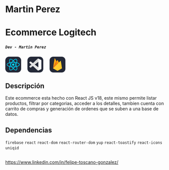 # Martin Perez
# Ecommerce Logitech

##### `Dev - Martin Perez`

<div style="display: flex">
  <img src="https://raw.githubusercontent.com/tandpfun/skill-icons/65dea6c4eaca7da319e552c09f4cf5a9a8dab2c8/icons/React-Dark.svg" width="50" style="margin-right: 20px" />

  <img src="https://raw.githubusercontent.com/tandpfun/skill-icons/65dea6c4eaca7da319e552c09f4cf5a9a8dab2c8/icons/VSCode-Dark.svg" width="50" style="margin-right: 20px" />

  <img src="https://raw.githubusercontent.com/tandpfun/skill-icons/65dea6c4eaca7da319e552c09f4cf5a9a8dab2c8/icons/Firebase-Dark.svg" width="50" style="margin-right: 20px" />
</div>

## Descripción

Este ecommerce esta hecho con React JS v18, este mismo permite listar productos, filtrar por categorias, acceder a los detalles, tambien cuenta con carrito de compras y generación de ordenes que se suben a una base de datos.

## Dependencias
`firebase` `react` `react-dom` `react-router-dom` `yup` `react-toastify` `react-icons` `uniqid`

##  
https://www.linkedin.com/in/felipe-toscano-gonzalez/